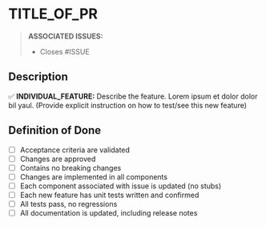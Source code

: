 TITLE_OF_PR
===========

<!-- THIS IS A HINT FOR HOW TO SUCCESSFULLY USE THIS TEMPLATE, -->
<!-- YOU CAN DELETE OR LEAVE IT BECAUSE IT ISN'T GOING TO SHOW UP -->

> **ASSOCIATED ISSUES:**
>
> <!-- WHEN YOU USE A # WHILE EDITING A TEXT BOX ON GITHUB.COM, -->
> <!-- A BOX WILL APPEAR THAT YOU CAN USE TO FIND ISSUES BY THEIR -->
> <!-- DESCRIPTION, USE THIS TO GET THE ISSUES YOU'RE LOOKING FOR -->
>
> <!-- ALSO NOTE THE 'CLOSES' KEYWORD, THIS WILL MAKE IT SO THAT -->
> <!-- WHEN THIS PR IS MERGED, THAT ISSUE WILL BE CLOSED BY THIS PR -->
> 
> - Closes #ISSUE

Description
-----------

<!-- IF YOU WANT TO USE EMOJIS, START BY TYPING : -->
<!-- A BOX WILL APPEAR AND YOU JUST NEED TO CONTINUE TYPING TO -->
<!-- SEARCH FOR THE EMOJI BY ITS NAME -->

<!-- DON'T FORGET TO INCLUDE EXPLICIT INSTRUCTIONS FOR HOW TO RECREATE FEATURE -->

✅ **INDIVIDUAL_FEATURE:** Describe the feature. Lorem ipsum et dolor dolor bil yaul. (Provide explicit instruction on how to test/see this new feature)

Definition of Done
------------------

<!-- THESE ARE CHECKBOXES, * [ ] IS UNCHECKED AND * [x] IS CHECKED -->

* [ ] Acceptance criteria are validated
* [ ] Changes are approved
* [ ] Contains no breaking changes
* [ ] Changes are implemented in all components
* [ ] Each component associated with issue is updated (no stubs)
* [ ] Each new feature has unit tests written and confirmed
* [ ] All tests pass, no regressions
* [ ] All documentation is updated, including release notes

